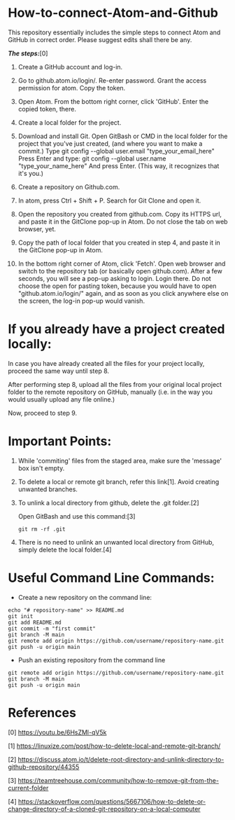 # How-to-connect-Atom-and-Github
This repository essentially includes the simple steps to connect Atom and GitHub in correct order. Please suggest edits shall there be any.


__*The steps:*__[0]

1. Create a GitHub account and log-in.

2. Go to github.atom.io/login/. Re-enter password.
	Grant the access permission for atom.
	Copy the token.

3. Open Atom. From the bottom right corner, click 'GitHub'. Enter the copied token, there.

4. Create a local folder for the project.

4. Download and install Git.
	Open GitBash or CMD in the local folder for the project that you've just created, (and where you want to make a commit.)
	Type
		git config --global user.email "type_your_email_here"
	Press Enter and type:
		git config --global user.name "type_your_name_here"
	And press Enter.
(This way, it recognizes that it's you.)

5. Create a repository on Github.com.

6. In atom, press Ctrl + Shift + P. Search for Git Clone and open it.

7. Open the repository you created from github.com. Copy its HTTPS url, and paste it in the GitClone pop-up in Atom. Do not close the tab on web browser, yet.

8. Copy the path of local folder that you created in step 4, and paste it in the GitClone pop-up in Atom.

9. In the bottom right corner of Atom, click 'Fetch'. Open web browser and switch to the repository tab (or basically open github.com).
After a few seconds, you will see a pop-up asking to login. Login there. Do not choose the open for pasting token, because you would have to open "github.atom.io/login/" again, and as soon as you click anywhere else on the screen, the log-in pop-up would vanish.

# If you already have a project created locally:
In case you have already created all the files for your project locally, proceed the same way until step 8.

After performing step 8, upload all the files from your original local project folder to the remote repository on GitHub, manually (i.e. in the way you would usually upload any file online.)

Now, proceed to step 9.

# Important Points:

1. While 'commiting' files from the staged area, make sure the 'message' box isn't empty.
  
2. To delete a local or remote git branch, refer this link[1]. Avoid creating unwanted branches.
    
3. To unlink a local directory from github, delete the .git folder.[2]

	Open GitBash and use this command:[3]

	`git rm -rf .git`

4. There is no need to unlink an unwanted local directory from GitHub, simply delete the local folder.[4]


# Useful Command Line Commands:

* Create a new repository on the command line:
```
echo "# repository-name" >> README.md
git init
git add README.md
git commit -m "first commit"
git branch -M main
git remote add origin https://github.com/username/repository-name.git
git push -u origin main
```
* Push an existing repository from the command line
```
git remote add origin https://github.com/username/repository-name.git
git branch -M main
git push -u origin main
```
# References
[0] https://youtu.be/6HsZMl-qV5k

[1] https://linuxize.com/post/how-to-delete-local-and-remote-git-branch/

[2] https://discuss.atom.io/t/delete-root-directory-and-unlink-directory-to-github-repository/44355

[3] https://teamtreehouse.com/community/how-to-remove-git-from-the-current-folder

[4] https://stackoverflow.com/questions/5667106/how-to-delete-or-change-directory-of-a-cloned-git-repository-on-a-local-computer

